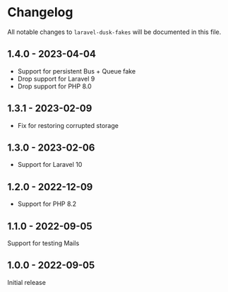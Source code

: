 # Changelog

All notable changes to `laravel-dusk-fakes` will be documented in this file.

## 1.4.0 - 2023-04-04

- Support for persistent Bus + Queue fake
- Drop support for Laravel 9
- Drop support for PHP 8.0

## 1.3.1 - 2023-02-09

- Fix for restoring corrupted storage

## 1.3.0 - 2023-02-06

- Support for Laravel 10

## 1.2.0 - 2022-12-09

- Support for PHP 8.2

## 1.1.0 - 2022-09-05

Support for testing Mails

## 1.0.0 - 2022-09-05

Initial release
